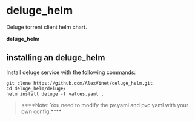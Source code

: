 # deluge_helm
Deluge torrent client helm chart.

**deluge_helm**

## installing an deluge_helm

Install deluge service with the following commands:

```
git clone https://github.com/AlexVinet/deluge_helm.git
cd deluge_helm/deluge/
helm install deluge -f values.yaml .
```

>\*\*\*\*Note: You need to modify the pv.yaml and pvc.yaml with your own config.\*\*\*\*